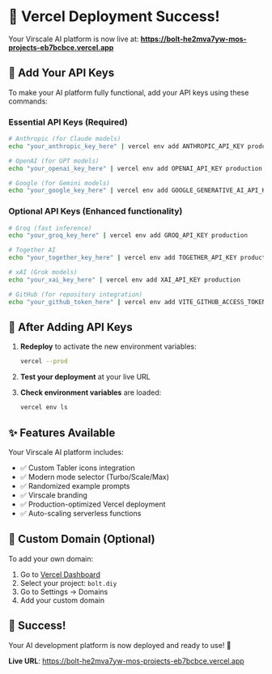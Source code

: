 # 🎉 Vercel Deployment Success!

Your Virscale AI platform is now live at:
**https://bolt-he2mva7yw-mos-projects-eb7bcbce.vercel.app**

## 🔑 Add Your API Keys

To make your AI platform fully functional, add your API keys using these commands:

### Essential API Keys (Required)
```bash
# Anthropic (for Claude models)
echo "your_anthropic_key_here" | vercel env add ANTHROPIC_API_KEY production

# OpenAI (for GPT models)
echo "your_openai_key_here" | vercel env add OPENAI_API_KEY production

# Google (for Gemini models)
echo "your_google_key_here" | vercel env add GOOGLE_GENERATIVE_AI_API_KEY production
```

### Optional API Keys (Enhanced functionality)
```bash
# Groq (fast inference)
echo "your_groq_key_here" | vercel env add GROQ_API_KEY production

# Together AI
echo "your_together_key_here" | vercel env add TOGETHER_API_KEY production

# xAI (Grok models)
echo "your_xai_key_here" | vercel env add XAI_API_KEY production

# GitHub (for repository integration)
echo "your_github_token_here" | vercel env add VITE_GITHUB_ACCESS_TOKEN production
```

## 🚀 After Adding API Keys

1. **Redeploy** to activate the new environment variables:
   ```bash
   vercel --prod
   ```

2. **Test your deployment** at your live URL

3. **Check environment variables** are loaded:
   ```bash
   vercel env ls
   ```

## ✨ Features Available

Your Virscale AI platform includes:
- ✅ Custom Tabler icons integration
- ✅ Modern mode selector (Turbo/Scale/Max)
- ✅ Randomized example prompts
- ✅ Virscale branding
- ✅ Production-optimized Vercel deployment
- ✅ Auto-scaling serverless functions

## 🔧 Custom Domain (Optional)

To add your own domain:
1. Go to [Vercel Dashboard](https://vercel.com/dashboard)
2. Select your project: `bolt.diy`
3. Go to Settings → Domains
4. Add your custom domain

## 🎯 Success!

Your AI development platform is now deployed and ready to use! 🚀

**Live URL**: https://bolt-he2mva7yw-mos-projects-eb7bcbce.vercel.app